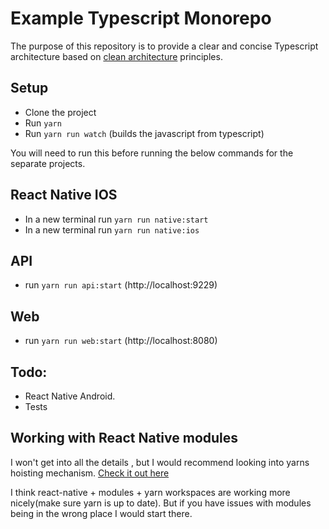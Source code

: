 # Example Typescript Monorepo

The purpose of this repository is to provide a clear and concise Typescript architecture based on [clean architecture](https://www.microsoft.com/net/download/thank-you/aspnet-ebook) principles.

## Setup

- Clone the project
- Run `yarn`
- Run `yarn run watch` (builds the javascript from typescript)

You will need to run this before running the below commands for the separate projects.

## React Native IOS

- In a new terminal run `yarn run native:start`
- In a new terminal run `yarn run native:ios`

## API
- run `yarn run api:start` (http://localhost:9229)

## Web
- run `yarn run web:start` (http://localhost:8080)

## Todo:

- React Native Android.
- Tests

## Working with React Native modules

I won't get into all the details , but I would recommend looking into yarns hoisting mechanism. [Check it out here](https://yarnpkg.com/blog/2018/02/15/nohoist/)

I think react-native + modules + yarn workspaces are working more nicely(make sure yarn is up to date). But if you have issues with modules being in the wrong place I would start there.